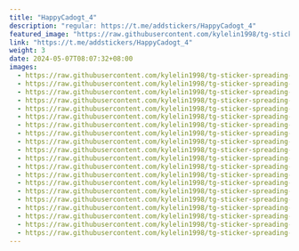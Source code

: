 ```yaml
---
title: "HappyCadogt_4"
description: "regular: https://t.me/addstickers/HappyCadogt_4"
featured_image: "https://raw.githubusercontent.com/kylelin1998/tg-sticker-spreading-worldwide-images/main/img/853d3a2a-c862-4602-bdc2-6fd7a05d9d04.jpg"
link: "https://t.me/addstickers/HappyCadogt_4"
weight: 3
date: 2024-05-07T08:07:32+08:00
images:
  - https://raw.githubusercontent.com/kylelin1998/tg-sticker-spreading-worldwide-images/main/img/853d3a2a-c862-4602-bdc2-6fd7a05d9d04.jpg
  - https://raw.githubusercontent.com/kylelin1998/tg-sticker-spreading-worldwide-images/main/img/2d518da8-7802-4544-90e9-f4e6fbb68d31.jpg
  - https://raw.githubusercontent.com/kylelin1998/tg-sticker-spreading-worldwide-images/main/img/3178b446-b956-4554-89e5-f08626874f3c.jpg
  - https://raw.githubusercontent.com/kylelin1998/tg-sticker-spreading-worldwide-images/main/img/49a15b99-6226-4960-93bd-2074f7d20216.jpg
  - https://raw.githubusercontent.com/kylelin1998/tg-sticker-spreading-worldwide-images/main/img/42fc64aa-c293-4676-bc0a-2612602cfd4b.jpg
  - https://raw.githubusercontent.com/kylelin1998/tg-sticker-spreading-worldwide-images/main/img/6f050bdd-0f76-4374-bc81-d88edeed4c98.jpg
  - https://raw.githubusercontent.com/kylelin1998/tg-sticker-spreading-worldwide-images/main/img/4a6a58c0-42f7-44cc-9b94-6c1838425c15.jpg
  - https://raw.githubusercontent.com/kylelin1998/tg-sticker-spreading-worldwide-images/main/img/2ec658da-c1c9-4afc-b92e-e3d4d8395845.jpg
  - https://raw.githubusercontent.com/kylelin1998/tg-sticker-spreading-worldwide-images/main/img/53f8cb0d-74cc-44f5-8489-0172d16a26ea.jpg
  - https://raw.githubusercontent.com/kylelin1998/tg-sticker-spreading-worldwide-images/main/img/ca996fbe-e506-4885-8b51-231ff53d4029.jpg
  - https://raw.githubusercontent.com/kylelin1998/tg-sticker-spreading-worldwide-images/main/img/7617532e-2ebe-4d94-8877-2a6d2041f0ab.jpg
  - https://raw.githubusercontent.com/kylelin1998/tg-sticker-spreading-worldwide-images/main/img/8763546d-3bca-40bc-a180-2e26b0101520.jpg
  - https://raw.githubusercontent.com/kylelin1998/tg-sticker-spreading-worldwide-images/main/img/e209f6ad-be5e-43da-9df2-8db2989e7d9f.jpg
  - https://raw.githubusercontent.com/kylelin1998/tg-sticker-spreading-worldwide-images/main/img/5787910b-09e3-49b3-b46c-378ef70709d0.jpg
  - https://raw.githubusercontent.com/kylelin1998/tg-sticker-spreading-worldwide-images/main/img/f9ecd2b8-9f42-4b97-81a5-0393b02bb3fd.jpg
  - https://raw.githubusercontent.com/kylelin1998/tg-sticker-spreading-worldwide-images/main/img/d413c837-a7f9-4a39-9f69-aa3728fcc50e.jpg
  - https://raw.githubusercontent.com/kylelin1998/tg-sticker-spreading-worldwide-images/main/img/c1153383-ad25-4661-b17c-b35fbd3d10be.jpg
  - https://raw.githubusercontent.com/kylelin1998/tg-sticker-spreading-worldwide-images/main/img/131cddb6-2a8b-484e-b9af-1f11b9e2e6ff.jpg
  - https://raw.githubusercontent.com/kylelin1998/tg-sticker-spreading-worldwide-images/main/img/7f391762-be6c-42c0-acae-86e4475464ae.jpg
  - https://raw.githubusercontent.com/kylelin1998/tg-sticker-spreading-worldwide-images/main/img/61df3394-dfb6-44f8-8f18-eeb90936425c.jpg
---
```

